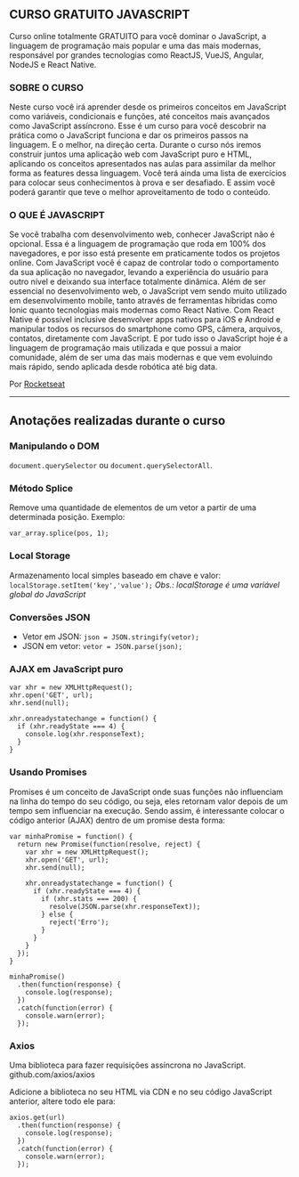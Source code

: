 ## CURSO GRATUITO JAVASCRIPT

Curso online totalmente GRATUITO para você dominar o JavaScript, a linguagem de programação mais popular e uma das mais modernas, responsável por grandes tecnologias como ReactJS, VueJS, Angular, NodeJS e React Native.

### SOBRE O CURSO

Neste curso você irá aprender desde os primeiros conceitos em JavaScript como variáveis, condicionais e funções, até conceitos mais avançados como JavaScript assíncrono.
Esse é um curso para você descobrir na prática como o JavaScript funciona e dar os primeiros passos na linguagem. E o melhor, na direção certa.
Durante o curso nós iremos construir juntos uma aplicação web com JavaScript puro e HTML, aplicando os conceitos apresentados nas aulas para assimilar da melhor forma as features dessa linguagem.
Você terá ainda uma lista de exercícios para colocar seus conhecimentos à prova e ser desafiado. E assim você poderá garantir que teve o melhor aproveitamento de todo o conteúdo.

### O QUE É JAVASCRIPT

Se você trabalha com desenvolvimento web, conhecer JavaScript não é opcional. Essa é a linguagem de programação que roda em 100% dos navegadores, e por isso está presente em praticamente todos os projetos online.
Com JavaScript você é capaz de controlar todo o comportamento da sua aplicação no navegador, levando a experiência do usuário para outro nível e deixando sua interface totalmente dinâmica.
Além de ser essencial no desenvolvimento web, o JavaScript vem sendo muito utilizado em desenvolvimento mobile, tanto através de ferramentas híbridas como Ionic quanto tecnologias mais modernas como React Native.
Com React Native é possível inclusive desenvolver apps nativos para iOS e Android e manipular todos os recursos do smartphone como GPS, câmera, arquivos, contatos, diretamente com JavaScript.
E por tudo isso o JavaScript hoje é a linguagem de programação mais utilizada e que possui a maior comunidade, além de ser uma das mais modernas e que vem evoluindo mais rápido, sendo aplicada desde robótica até big data.


Por [Rocketseat](https://rocketseat.com.br/starter/curso-gratuito-javascript)

--- 

## Anotações realizadas durante o curso


### Manipulando o DOM

`document.querySelector` ou `document.querySelectorAll`.

### Método Splice

Remove uma quantidade de elementos de um vetor a partir de uma determinada posição. Exemplo:

`var_array.splice(pos, 1);`

### Local Storage

Armazenamento local simples baseado em chave e valor:
`localStorage.setItem('key','value');`
*Obs.: localStorage é uma variável global do JavaScript*

### Conversões JSON

- Vetor em JSON: `json = JSON.stringify(vetor);`
- JSON em vetor: `vetor = JSON.parse(json);`

### AJAX em JavaScript puro

```
var xhr = new XMLHttpRequest();
xhr.open('GET', url);
xhr.send(null);

xhr.onreadystatechange = function() {
  if (xhr.readyState === 4) {
    console.log(xhr.responseText);
  }
}
```

### Usando Promises

Promises é um conceito de JavaScript onde suas funções não influenciam na linha do tempo do seu código, ou seja, eles retornam valor depois de um tempo sem influenciar na execução. Sendo assim, é interessante colocar o código anterior (AJAX) dentro de um promise desta forma:

```
var minhaPromise = function() {
  return new Promise(function(resolve, reject) {
    var xhr = new XMLHttpRequest();
    xhr.open('GET', url);
    xhr.send(null);
    
    xhr.onreadystatechange = function() {
      if (xhr.readyState === 4) {
        if (xhr.stats === 200) {
          resolve(JSON.parse(xhr.responseText));
        } else {
          reject('Erro');
        }
      }
    }
  });
}

minhaPromise()
  .then(function(response) {
    console.log(response);
  })
  .catch(function(error) {
    console.warn(error);
  });
```

### Axios

Uma biblioteca para fazer requisições assíncrona no JavaScript.
github.com/axios/axios

Adicione a biblioteca no seu HTML via CDN e no seu código JavaScript anterior, altere todo ele para:

```
axios.get(url)
  .then(function(response) {
    console.log(response);
  })
  .catch(function(error) {
    console.warn(error);
  });
```
